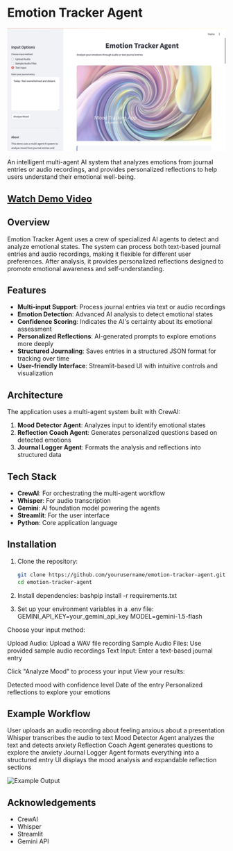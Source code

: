 # Emotion Tracker Agent

![Emotion Tracker Banner](Agent.jpg)

An intelligent multi-agent AI system that analyzes emotions from journal entries or audio recordings, and provides personalized reflections to help users understand their emotional well-being.

## [Watch Demo Video]( https://drive.google.com/file/d/1LoFhXcSpVqzKzgP6D1nPuLXXDEHGQ1Ni/view)

## Overview

Emotion Tracker Agent uses a crew of specialized AI agents to detect and analyze emotional states. The system can process both text-based journal entries and audio recordings, making it flexible for different user preferences. After analysis, it provides personalized reflections designed to promote emotional awareness and self-understanding.

## Features

- **Multi-input Support**: Process journal entries via text or audio recordings
- **Emotion Detection**: Advanced AI analysis to detect emotional states
- **Confidence Scoring**: Indicates the AI's certainty about its emotional assessment
- **Personalized Reflections**: AI-generated prompts to explore emotions more deeply
- **Structured Journaling**: Saves entries in a structured JSON format for tracking over time
- **User-friendly Interface**: Streamlit-based UI with intuitive controls and visualization

## Architecture

The application uses a multi-agent system built with CrewAI:

1. **Mood Detector Agent**: Analyzes input to identify emotional states
2. **Reflection Coach Agent**: Generates personalized questions based on detected emotions
3. **Journal Logger Agent**: Formats the analysis and reflections into structured data

## Tech Stack

- **CrewAI**: For orchestrating the multi-agent workflow
- **Whisper**: For audio transcription
- **Gemini**: AI foundation model powering the agents
- **Streamlit**: For the user interface
- **Python**: Core application language

## Installation

1. Clone the repository:
   ```bash
   git clone https://github.com/yourusername/emotion-tracker-agent.git
   cd emotion-tracker-agent

2. Install dependencies:
bashpip install -r requirements.txt

3. Set up your environment variables in a .env file:
GEMINI_API_KEY=your_gemini_api_key
MODEL=gemini-1.5-flash

Choose your input method:

Upload Audio: Upload a WAV file recording
Sample Audio Files: Use provided sample audio recordings
Text Input: Enter a text-based journal entry


Click "Analyze Mood" to process your input
View your results:

Detected mood with confidence level
Date of the entry
Personalized reflections to explore your emotions



## Example Workflow

User uploads an audio recording about feeling anxious about a presentation
Whisper transcribes the audio to text
Mood Detector Agent analyzes the text and detects anxiety
Reflection Coach Agent generates questions to explore the anxiety
Journal Logger Agent formats everything into a structured entry
UI displays the mood analysis and expandable reflection sections

![Example Output](entry.jpg)


## Acknowledgements

- CrewAI
- Whisper
- Streamlit
- Gemini API

